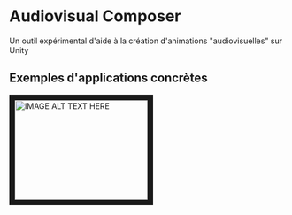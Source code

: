 # Audiovisual Composer
Un outil expérimental d'aide à la création d'animations "audiovisuelles" sur Unity

## Exemples d'applications concrètes





<a href="http://www.youtube.com/watch?feature=player_embedded&v=YOUTUBE_VIDEO_ID_HERE
" target="_blank"><img src="http://img.youtube.com/vi/YOUTUBE_VIDEO_ID_HERE/0.jpg" 
alt="IMAGE ALT TEXT HERE" width="240" height="180" border="10" /></a>
